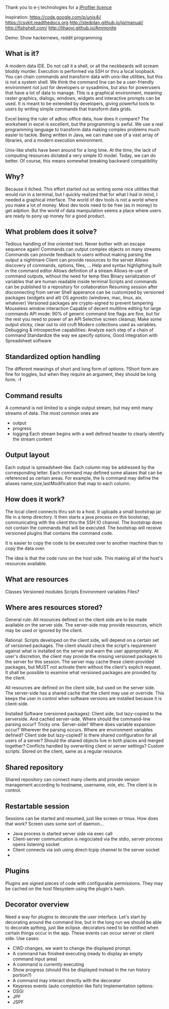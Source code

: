 Thank you to e-j technologies for a [jProfiler licence](https://www.ej-technologies.com/products/jprofiler/overview.html)

Inspiration: 
 https://code.google.com/p/unix4j/
 https://csvkit.readthedocs.org
 http://stedolan.github.io/jq/manual/ 
 http://fishshell.com/
 http://lihaoyi.github.io/Ammonite

Demo:
 Show hackernews, reddit programming

What is it?
---
A modern data IDE. Do not call it a shell, or all the neckbeards will scream bloddy murder. Execution is performed via SSH or thru a local loopback. You can chain commands and transform data with unix-like utilities, but this is not a system shell. We think the command line can be a user-friendly environment not just for developers or sysadmins, but also for powerusers that have a lot of data to manage. This is a graphical environment, meaning raster graphics, dialogs, windows, widgets and interactive prompts can be used. It is meant to be extended by developers, giving powerful tools to users by writing simple commands that transform data grids. 

Excel being the ruler of adhoc office data, how does it compare? The worksheet in excel is excellent, but the programming is awful. We use a real programming language to transform data making complex problems much easier to tackle. Being written in Java, we can make use of a vast array of libraries, and a modern execution environment.

Unix-like shells have been around for a long time. At the time, the lack of computing resources dictated a very simple IO model. Today, we can do better. Of course, this means somewhat breaking backward compatibility 

Why?
---
Because it itched. This effort started out as writing some nice utilities that would run in a terminal, but I quickly realized that for what I had in mind, I needed a graphical interface. The world of dev tools is not a world where you make a lot of money. Most dev tools need to be free (as in money) to get adption. But the world of data manipulation seems a place where users are ready to pony up money for a good product. 

What problem does it solve?
---
Tedious handling of line oriented text. 
Never bother with an escape sequence again!
Commands can output complex objects on many streams
Commands can provide feedback to users without making parsing the output a nightmare
Client can provide resources to the server
Allows discovery of commands, options, files, ...
Help and syntax highligthing built in the command editor
Allows definition of a stream
Allows re-use of command outputs, without the need for temp files
Binary serialization of variables that are human readable inside terminal
Scripts and commands can be published to a repository for collaboration
Resuming session after disconnecting from server
Shell apperance can be customized by versioned packages (widgets and all)
OS agnostic (windows, mac, linux, aix, whatever)
Versioned packages are crypto-signed to prevent tampering 
Mouseless window interaction
Capable of decent multiline editing for large commands
API mode: 90% of generic command line flags are fine, but for the rest you need to power of an API
Selective screen cleanup; Make some output sticky, clear out to old cruft
Modern collections used as variables.
Debugging & introspective capabilities: Analyze each step of a chain of command
Standardize the way we specify options, 
Good integration with Spreadsheet software

Standardized option handling
---
The different meanings of short and long form of options.
?Short form are fine for toggles, but when they require an argument, they should be long form. -f

Command results
---
A command is not limited to a single output stream, but may emit many streams of data. The most common ones are
- output
- progress
- logging
Each stream begins with a well defined header to clearly identify the stream content

Output layout
--
Each output is spreadsheet-like. Each column may be addressed by the corresponding letter. Each command may defined some aliases that can be referenced as certain areas. For example, the ls command may define the aliases name,size,lastModification that map to each column. 

How does it work?
---

The local client connects thru ssh to a host. It uploads a small bootstrap jar file in a temp directory. It then starts a java process on this bootstrap, communicating with the client thru the SSH IO channel. The bootstrap does not contain the commands that will be executed. The bootstrap will receive versioned plugins that contains the command code.

It is easier to copy the code to be executed over to another machine than to copy the data over.

The idea is that the code runs on the host side. This making all of the host's resources available.

What are resources
----
Classes
Versioned modules
Scripts
Environment variables
Files?


Where ares resources stored?
----
General rule: All resources defined on the client side are to be made available on the server side. The server-side may provide resources, which may be used or ignored by the client.

Rational: Scripts developed on the client side, will depend on a certain set of versioned packages. The client should check the script's requirement against what is installed on the server and warn the user appropriately. At user's discretion, the client may provide the missing versioned packages to the server for this session. The server may cache these client-provided packages, but MUST not activate them without the client's explicit request. It shall be possible to examine what versioned packages are provided by the client. 

All resources are defined on the client side, but used on the server side. The server-side has a shared cache that the client may use or override. This keeps the user in control when software versions are installed because it is client-side. 

Installed Software (versioned packages): Client side, but lazy-copied to the serverside. And cached server-side.
Where should the command-line parsing occur? Tricky one. Server-side?
Where does variable expansion occur? Wherever the parsing occurs.
Where are environment variables defined? Client side but lazy-copied?
Is there shared configuration for all users of a server?
Should the shared objects live in both places and merged together? Conflicts handled by overwriting client or server settings?
Custom scripts: Stored on the client, same as a regular resource.

Shared repository
---
Shared repository can connect many clients and provide version management according to hostname, username, role, etc. The client is in control.

Restartable session
---
Sessions can be started and resumed, just like screen or tmux. How does that work? Screen uses some sort of daemon...
- Java process is started server side via exec call
- Client-server communication is negociated via the stdio, server process opens listening socket
- Client connects via ssh using direct-tcpip channel to the server socket
- 


Plugins
---
Plugins are signed pieces of code with configurable permissions. They may be cached on the host filesystem using the plugin's hash.



Decorator overview
---
Need a way for plugins to decorate the user interface. Let's start by decorating around the command line, but in the long run 
we should be able to decorate aything, just like eclipse. decorators need to be notified when certain things occur in the app. These
events can occur server or client side.
Use cases:
- CWD changes, we want to change the displayed prompt.
- A command has finished executing (ready to display an empty command input area)
- A command is currently executing
- Show progress (should this be displayed instead in the run history portion?)
- A command may interact directly with the decorator
- Keypress events (auto completion like fish)
Implementation options:
- OSGI
- JPF
- JSPF


 
